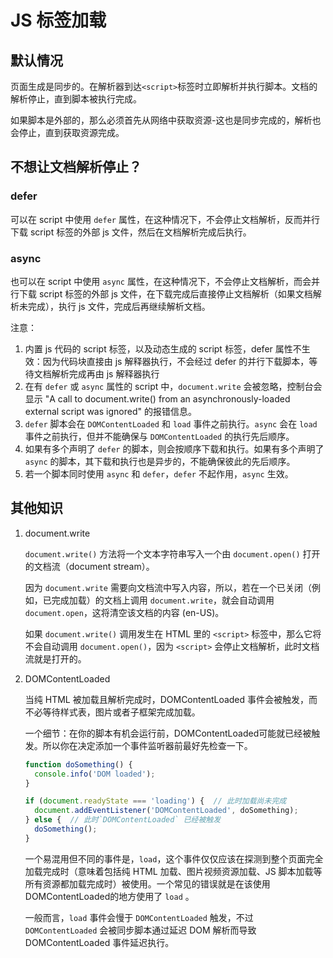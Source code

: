 # JS 标签加载 <!-- {docsify-ignore} -->

## 默认情况

页面生成是同步的。在解析器到达`<script>`标签时立即解析并执行脚本。文档的解析停止，直到脚本被执行完成。

如果脚本是外部的，那么必须首先从网络中获取资源-这也是同步完成的，解析也会停止，直到获取资源完成。

## 不想让文档解析停止？

### defer
可以在 script 中使用 `defer` 属性，在这种情况下，不会停止文档解析，反而并行下载 script 标签的外部 js 文件，然后在文档解析完成后执行。

### async
也可以在 script 中使用 `async` 属性，在这种情况下，不会停止文档解析，而会并行下载 script 标签的外部 js 文件，在下载完成后直接停止文档解析（如果文档解析未完成），执行 js 文件，完成后再继续解析文档。

注意：
1. 内置 js 代码的 script 标签，以及动态生成的 script 标签，defer 属性不生效：因为代码块直接由 js 解释器执行，不会经过 defer 的并行下载脚本，等待文档解析完成再由 js 解释器执行
2. 在有 `defer` 或 `async` 属性的 script 中，`document.write` 会被忽略，控制台会显示 "A call to document.write() from an asynchronously-loaded external script was ignored" 的报错信息。
3. `defer` 脚本会在 `DOMContentLoaded` 和 `load` 事件之前执行。`async` 会在 `load` 事件之前执行，但并不能确保与 `DOMContentLoaded` 的执行先后顺序。
4. 如果有多个声明了 `defer` 的脚本，则会按顺序下载和执行。如果有多个声明了 `async` 的脚本，其下载和执行也是异步的，不能确保彼此的先后顺序。
5. 若一个脚本同时使用 `async` 和 `defer`，`defer` 不起作用，`async` 生效。

## 其他知识

1. document.write

    `document.write()` 方法将一个文本字符串写入一个由 `document.open()` 打开的文档流（document stream）。

    因为 `document.write` 需要向文档流中写入内容，所以，若在一个已关闭（例如，已完成加载）的文档上调用 `document.write`，就会自动调用 `document.open`，这将清空该文档的内容 (en-US)。

    如果 `document.write()` 调用发生在 HTML 里的 `<script>` 标签中，那么它将不会自动调用 `document.open()`，因为 `<script>` 会停止文档解析，此时文档流就是打开的。

2. DOMContentLoaded

    当纯 HTML 被加载且解析完成时，DOMContentLoaded 事件会被触发，而不必等待样式表，图片或者子框架完成加载。

    一个细节：在你的脚本有机会运行前，DOMContentLoaded可能就已经被触发。所以你在决定添加一个事件监听器前最好先检查一下。
    ```js
    function doSomething() {
      console.info('DOM loaded');
    }

    if (document.readyState === 'loading') {  // 此时加载尚未完成
      document.addEventListener('DOMContentLoaded', doSomething);
    } else {  // 此时`DOMContentLoaded` 已经被触发
      doSomething();
    }
    ```

    一个易混用但不同的事件是，`load`，这个事件仅仅应该在探测到整个页面完全加载完成时（意味着包括纯 HTML 加载、图片视频资源加载、JS 脚本加载等所有资源都加载完成时）被使用。一个常见的错误就是在该使用DOMContentLoaded的地方使用了 `load` 。

    一般而言，`load` 事件会慢于 `DOMContentLoaded` 触发，不过 `DOMContentLoaded` 会被同步脚本通过延迟 DOM 解析而导致 DOMContentLoaded 事件延迟执行。


